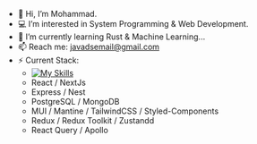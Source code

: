 - 👋 Hi, I’m Mohammad.
- 💻️ I’m interested in System Programming & Web Development.
- 🌱 I’m currently learning Rust & Machine Learning...
- 📫 Reach me: javadsemail@gmail.com
- ⚡ Current Stack:
  - [![My Skills](https://skillicons.dev/icons?i=aws,gcp,azure,react,vue,flutter&perline=3)](https://skillicons.dev)
  - React / NextJs
  - Express / Nest
  - PostgreSQL / MongoDB
  - MUI / Mantine / TailwindCSS / Styled-Components
  - Redux / Redux Toolkit / Zustandd
  - React Query / Apollo
<!---
JavadsGithub/JavadsGithub is a ✨ special ✨ repository because its `README.md` (this file) appears on your GitHub profile.
You can click the Preview link to take a look at your changes.
--->
